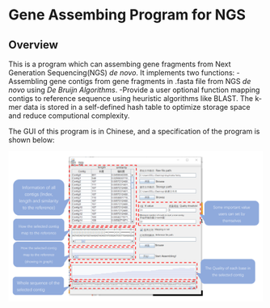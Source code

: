 # Gene Assembing Program for NGS
## Overview


This is a program which can assembing gene fragments from Next Generation Sequencing(NGS) *de novo*.
It implements two functions:
-Assembling gene contigs from gene fragments in .fasta file from NGS *de novo* using *De Bruijn Algorithms*.
-Provide a user optional function mapping contigs to reference sequence using heuristic algorithms like BLAST.
The k-mer data is stored in a self-defined hash table to optimize storage space and reduce computional complexity.


The GUI of this program is in Chinese, and a specification of the program is shown below:

![Specification](https://github.com/hejj16/Gene-Assembing-Program/blob/main/Specification.PNG)



